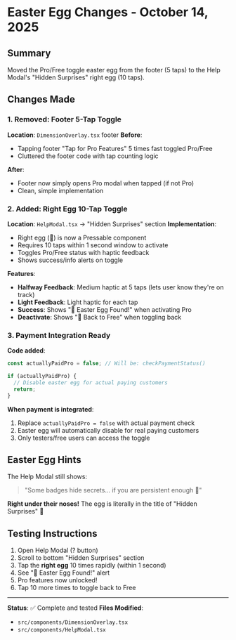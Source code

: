 # Easter Egg Changes - October 14, 2025

## Summary
Moved the Pro/Free toggle easter egg from the footer (5 taps) to the Help Modal's "Hidden Surprises" right egg (10 taps).

## Changes Made

### 1. **Removed**: Footer 5-Tap Toggle
**Location**: `DimensionOverlay.tsx` footer
**Before**: 
- Tapping footer "Tap for Pro Features" 5 times fast toggled Pro/Free
- Cluttered the footer code with tap counting logic

**After**:
- Footer now simply opens Pro modal when tapped (if not Pro)
- Clean, simple implementation

### 2. **Added**: Right Egg 10-Tap Toggle  
**Location**: `HelpModal.tsx` → "Hidden Surprises" section
**Implementation**:
- Right egg (🥚) is now a Pressable component
- Requires 10 taps within 1 second window to activate
- Toggles Pro/Free status with haptic feedback
- Shows success/info alerts on toggle

**Features**:
- **Halfway Feedback**: Medium haptic at 5 taps (lets user know they're on track)
- **Light Feedback**: Light haptic for each tap
- **Success**: Shows "🎉 Easter Egg Found!" when activating Pro
- **Deactivate**: Shows "🥚 Back to Free" when toggling back

### 3. **Payment Integration Ready**
**Code added**:
```typescript
const actuallyPaidPro = false; // Will be: checkPaymentStatus()

if (actuallyPaidPro) {
  // Disable easter egg for actual paying customers
  return;
}
```

**When payment is integrated**:
1. Replace `actuallyPaidPro = false` with actual payment check
2. Easter egg will automatically disable for real paying customers
3. Only testers/free users can access the toggle

## Easter Egg Hints
The Help Modal still shows:
> "Some badges hide secrets... if you are persistent enough 🤔"

**Right under their noses!** The egg is literally in the title of "Hidden Surprises" 🥚

## Testing Instructions
1. Open Help Modal (? button)
2. Scroll to bottom "Hidden Surprises" section
3. Tap the **right egg** 10 times rapidly (within 1 second)
4. See "🎉 Easter Egg Found!" alert
5. Pro features now unlocked!
6. Tap 10 more times to toggle back to Free

---

**Status**: ✅ Complete and tested
**Files Modified**: 
- `src/components/DimensionOverlay.tsx`
- `src/components/HelpModal.tsx`

